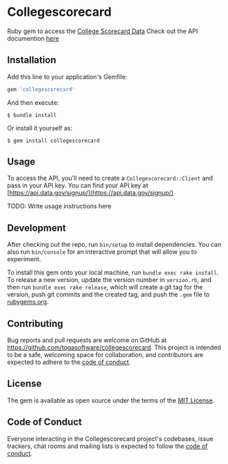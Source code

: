 # Collegescorecard

Ruby gem to access the [College Scorecard Data](https://collegescorecard.ed.gov/data/documentation/)
Check out the API documention [here](https://github.com/RTICWDT/open-data-maker/blob/master/API.md)


## Installation

Add this line to your application's Gemfile:

```ruby
gem 'collegescorecard'
```

And then execute:

    $ bundle install

Or install it yourself as:

    $ gem install collegescorecard

## Usage

To access the API, you'll need to create a `Collegescorecard::Client` and pass in your API key. 
You can find your API key at [https://api.data.gov/signup/](https://api.data.gov/signup/)


TODO: Write usage instructions here

## Development

After checking out the repo, run `bin/setup` to install dependencies. You can also run `bin/console` for an interactive prompt that will allow you to experiment.

To install this gem onto your local machine, run `bundle exec rake install`. To release a new version, update the version number in `version.rb`, and then run `bundle exec rake release`, which will create a git tag for the version, push git commits and the created tag, and push the `.gem` file to [rubygems.org](https://rubygems.org).

## Contributing

Bug reports and pull requests are welcome on GitHub at https://github.com/togasoftware/collegescorecard. This project is intended to be a safe, welcoming space for collaboration, and contributors are expected to adhere to the [code of conduct](https://github.com/[USERNAME]/collegescorecard/blob/master/CODE_OF_CONDUCT.md).

## License

The gem is available as open source under the terms of the [MIT License](https://opensource.org/licenses/MIT).

## Code of Conduct

Everyone interacting in the Collegescorecard project's codebases, issue trackers, chat rooms and mailing lists is expected to follow the [code of conduct](https://github.com/[USERNAME]/collegescorecard/blob/master/CODE_OF_CONDUCT.md).
